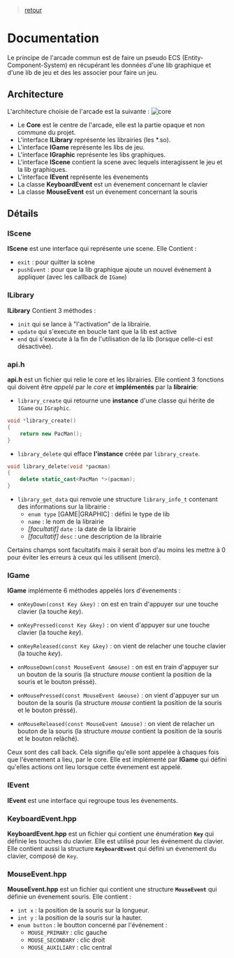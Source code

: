 > [retour](https://github.com/TempoDev/Arcade-Toulouse)
# Documentation
Le principe de l'arcade commun est de faire un pseudo ECS (Entity-Component-System) en récupérant les données d'une lib graphique et d'une lib de jeu et des les associer pour faire un jeu.
## Architecture
L'architecture choisie de l'arcade est la suivante :
![core](core.png)

* Le **Core** est le centre de l'arcade, elle est la partie opaque et non commune du projet.
* L'interface **ILibrary** représente les librairies (les *.so).
* L'interface **IGame** représente les libs de jeu.
* L'interface **IGraphic** représente les libs graphiques.
* L'interface **IScene** contient la scene  avec lequels interagissent le jeu et la lib graphiques.
* L'interface **IEvent** représente les évenements
* La classe **KeyboardEvent** est un évenement concernant le clavier
* La classe **MouseEvent** est un évenement concernant la souris

## Détails

### **IScene**

**IScene** est une interface qui représente une scene. Elle Contient :
* `exit` : pour quitter la scène
* `pushEvent` : pour que la lib graphique ajoute un nouvel événement à appliquer (avec les callback de `IGame`)

### **ILibrary**

**ILibrary** Contient 3 méthodes :
* `init` qui se lance à "l'activation" de la librairie.
* `update` qui s'execute en boucle tant que la lib est active
* `end` qui s'execute à la fin de l'utilisation de la lib (lorsque celle-ci est désactivée).

### **api.h**

**api.h** est un fichier qui relie le core et les librairies. Elle contient 3 fonctions qui doivent être *appelé* par le *core* et **implémentés** par la **librairie**:

* `library_create` qui retourne une **instance** d'une classe qui hérite de `IGame` ou `IGraphic`.

```cpp
void *library_create()
{
    return new PacMan();
}
```

* `library_delete` qui efface **l'instance** créée par `library_create`.
```cpp
void library_delete(void *pacman)
{
    delete static_cast<PacMan *>(pacman);
}
```
* `library_get_data` qui renvoie une structure `library_info_t` contenant des informations sur la librairie :
    * `enum type` [GAME|GRAPHIC] : défini le type de lib
    * `name` : le nom de la librairie
    * *[facultatif]* `date` : la date de la librairie
    * *[facultatif]* `desc` : une description de la librairie

Certains champs sont facultatifs mais il serait bon d'au moins les mettre à 0 pour éviter les erreurs à ceux qui les utilisent (merci).

### **IGame**

**IGame** implémente 6 méthodes appelés lors d'évenements :
* `onKeyDown(const Key &key)` : on est en train d'appuyer sur une touche clavier (la touche *key*).
* `onKeyPressed(const Key &key)` : on vient d'appuyer sur une touche clavier (la touche *key*).
* `onKeyReleased(const Key &key)` : on vient de relacher une touche clavier (la touche *key*).


* `onMouseDown(const MouseEvent &mouse)` : on est en train d'appuyer sur un bouton de la souris (la structure *mouse* contient la position de la souris et le bouton préssé).
* `onMousePressed(const MouseEvent &mouse)` : on vient d'appuyer sur un bouton de la souris (la structure *mouse* contient la position de la souris et le bouton préssé).
* `onMouseReleased(const MouseEvent &mouse)` : on vient de relacher un bouton de la souris (la structure *mouse* contient la position de la souris et le bouton relàché).

Ceux sont des call back. Cela signifie qu'elle sont appelée à chaques fois que l'évenement a lieu, par le core. Elle est implémenté par **IGame** qui défini qu'elles actions ont lieu lorsque cette évenement est appelé.

### **IEvent**
**IEvent** est une interface qui regroupe tous les évenements.

### **KeyboardEvent.hpp**

**KeyboardEvent.hpp** est un fichier qui contient une énumération **`Key`** qui définie les touches du clavier. Elle est utilisé pour les événement du clavier.
Elle contient aussi la structure **`KeyboardEvent`** qui défini un évenement du clavier, composé de `Key`.

### **MouseEvent.hpp**

**MouseEvent.hpp** est un fichier qui contient une structure **`MouseEvent`** qui définie un évenement souris.
Elle contient :
* `int x` : la position de la souris sur la longueur.
* `int y` : la position de la souris sur la hauter.
* `enum button` : le boutton concerné par l'événement :
    * `MOUSE_PRIMARY` : clic gauche
    * `MOUSE_SECONDARY` : clic droit
    * `MOUSE_AUXILIARY` : clic central